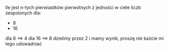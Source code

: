 Ile jest n-tych pierwiastków pierwotnych z jedności w ciele liczb zespolonych dla:

- 8
- 16


dla 8 ==> 4
dla 16   ==> 8
dzielimy przez 2 i mamy wynik, proszę nie każcie mi tego udowadniać